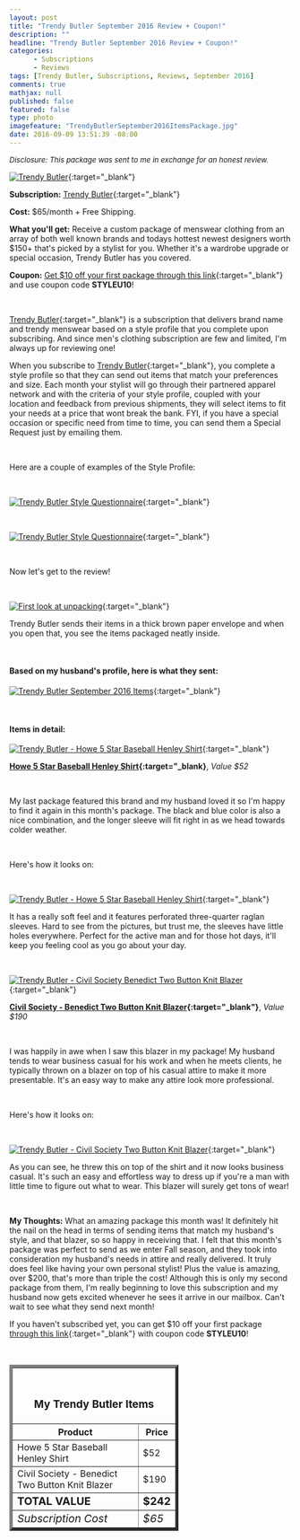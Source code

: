 ```yaml
---
layout: post
title: "Trendy Butler September 2016 Review + Coupon!"
description: ""
headline: "Trendy Butler September 2016 Review + Coupon!"
categories: 
      - Subscriptions
      - Reviews
tags: [Trendy Butler, Subscriptions, Reviews, September 2016]
comments: true
mathjax: null
published: false
featured: false
type: photo
imagefeature: "TrendyButlerSeptember2016ItemsPackage.jpg"
date: 2016-09-09 13:51:39 -08:00
---
```


<i><font size="2">Disclosure: This package was sent to me in exchange for an honest review.</font></i>

[![Trendy Butler](http://whatsupmailbox.com/images/TrendyButlerSeptember2016Package.jpg)](http://trendybutlers.com/share/9D37B8DF/){:target="_blank"}

**Subscription:** [Trendy Butler](http://trendybutlers.com/share/9D37B8DF/){:target="_blank"}

**Cost:** $65/month + Free Shipping.

**What you'll get:** Receive a custom package of menswear clothing from an array of both well known brands and todays hottest newest designers worth $150+ that's picked by a stylist for you. Whether it's a wardrobe upgrade or special occasion, Trendy Butler has you covered.

**Coupon:** [Get $10 off your first package through this link](http://trendybutlers.com/share/9D37B8DF/){:target="_blank"} and use coupon code **STYLEU10**!

<br>

[Trendy Butler](http://trendybutlers.com/share/9D37B8DF/){:target="_blank"} is a subscription that delivers brand name and trendy menswear based on a style profile that you complete upon subscribing. And since men's clothing subscription are few and limited, I'm always up for reviewing one!

When you subscribe to [Trendy Butler](http://trendybutlers.com/share/9D37B8DF/){:target="_blank"}, you complete a style profile so that they can send out items that match your preferences and size. Each month your stylist will go through their partnered apparel network and with the criteria of your style profile, coupled with your location and feedback from previous shipments, they will select items to fit your needs at a price that wont break the bank. FYI, if you have a special occasion or specific need from time to time, you can send them a Special Request just by emailing them.

<br>

Here are a couple of examples of the Style Profile:

<br>

[![Trendy Butler Style Questionnaire](http://whatsupmailbox.com/images/TrendyButlerStylePreference.png)](http://trendybutlers.com/share/9D37B8DF/){:target="_blank"}

<br>

[![Trendy Butler Style Questionnaire](http://whatsupmailbox.com/images/TrendyButlerStylePreference2.png)](http://trendybutlers.com/share/9D37B8DF/){:target="_blank"}

<br>

Now let's get to the review!

<br>

[![First look at unpacking](http://whatsupmailbox.com/images/TrendyButlerSeptember2016OpenPackage.jpg)](http://trendybutlers.com/share/9D37B8DF/){:target="_blank"}

Trendy Butler sends their items in a thick brown paper envelope and when you open that, you see the items packaged neatly inside.

<br>

<H4>Based on my husband's profile, here is what they sent:</H4>

[![Trendy Butler September 2016 Items](http://whatsupmailbox.com/images/TrendyButlerSeptember2016ItemsPackage.jpg)](http://trendybutlers.com/share/9D37B8DF/){:target="_blank"}

<br>

<H4>Items in detail:</H4>

[![Trendy Butler - Howe 5 Star Baseball Henley Shirt](http://whatsupmailbox.com/images/TrendyButlerSeptember2016Howe5StarsBaseballHenleyShirt.jpg)](http://trendybutlers.com/share/9D37B8DF/){:target="_blank"}

**[Howe 5 Star Baseball Henley Shirt](http://www.theartofstyleboutique.com/howe-5-stars-60247.html){:target="_blank}**, *Value $52*

<br>

My last package featured this brand and my husband loved it so I'm happy to find it again in this month's package. The black and blue color is also a nice combination, and the longer sleeve will fit right in as we head towards colder weather.

<br>

Here's how it looks on:

<br>

[![Trendy Butler - Howe 5 Star Baseball Henley Shirt](http://whatsupmailbox.com/images/TrendyButlerSeptember2016Howe5StarsBaseballHenleyShirt02.jpg)](http://trendybutlers.com/share/9D37B8DF/){:target="_blank"}

It has a really soft feel and it features perforated three-quarter raglan sleeves. Hard to see from the pictures, but trust me, the sleeves have little holes everywhere. Perfect for the active man and for those hot days, it'll keep you feeling cool as you go about your day.

<br>

[![Trendy Butler - Civil Society Benedict Two Button Knit Blazer](http://whatsupmailbox.com/images/TrendyButlerSeptember2016CivilSocietyTwoButtonKnitBlazer.jpg)](http://trendybutlers.com/share/9D37B8DF/){:target="_blank"}

**[Civil Society - Benedict Two Button Knit Blazer](http://www.civilsocietyclothing.com/collections/blazers/products/mcdj-170?variant=11157707973){:target="_blank"}**, *Value $190*

<br>

I was happily in awe when I saw this blazer in my package! My husband tends to wear business casual for his work and when he meets clients, he typically thrown on a blazer on top of his casual attire to make it more presentable. It's an easy way to make any attire look more professional.

<br>

Here's how it looks on:

<br>

[![Trendy Butler - Civil Society Two Button Knit Blazer](http://whatsupmailbox.com/images/TrendyButlerSeptember2016Items.jpg)](http://trendybutlers.com/share/9D37B8DF/){:target="_blank"}

As you can see, he threw this on top of the shirt and it now looks business casual. It's such an easy and effortless way to dress up if you're a man with little time to figure out what to wear. This blazer will surely get tons of wear!

<br>

<i class="icon-exclamation-sign"></i><b> My Thoughts:</b> What an amazing package this month was! It definitely hit the nail on the head in terms of sending items that match my husband's style, and that blazer, so so happy in receiving that. I felt that this month's package was perfect to send as we enter Fall season, and they took into consideration my husband's needs in attire and really delivered. It truly does feel like having your own personal stylist! Plus the value is amazing, over $200, that's more than triple the cost! Although this is only my second package from them, I'm really beginning to love this subscription and my husband now gets excited whenever he sees it arrive in our mailbox. Can't wait to see what they send next month!

If you haven't subscribed yet, you can get $10 off your first package [through this link](http://trendybutlers.com/share/9D37B8DF/){:target="_blank"} with coupon code **STYLEU10**!

<br>

<TABLE  BORDER="5" style="width:60%">
   <TR>
      <TH COLSPAN="2">
         <H3><BR><center>My Trendy Butler Items</center></H3>
      </TH>
   </TR>
      <TH>Product</TH>
      <TH>Price</TH>
  <TR>
      <TD>Howe 5 Star Baseball Henley Shirt</TD>
      <TD>$52</TD>
   </TR>
   <TR>
      <TD>Civil Society - Benedict Two Button Knit Blazer</TD>
      <TD>$190</TD>
   </TR>
   <TR>
      <TD><b><big>TOTAL VALUE</big></b></TD>
      <TD><b><big>$242</big></b></TD>
   </TR>
   <TR>
      <TD><i><big>Subscription Cost</big></i></TD>
      <TD><i><big>$65</big></i></TD>
   </TR>
</TABLE>
